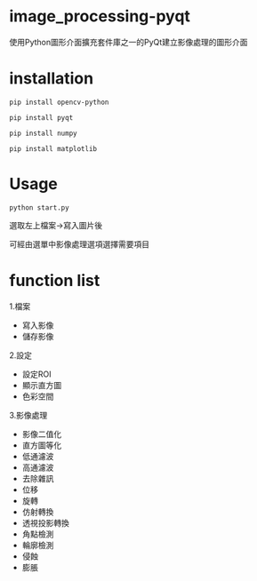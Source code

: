 # image_processing-pyqt
使用Python圖形介面擴充套件庫之一的PyQt建立影像處理的圖形介面
# installation
```
pip install opencv-python
```
```
pip install pyqt
```
```
pip install numpy
```
```
pip install matplotlib
```
# Usage
```
python start.py
```
選取左上檔案->寫入圖片後

可經由選單中影像處理選項選擇需要項目

# function list
1.檔案
  + 寫入影像   
  + 儲存影像
 
2.設定
  + 設定ROI
  + 顯示直方圖
  + 色彩空間
  
3.影像處理
  + 影像二值化
  + 直方圖等化
  + 低通濾波
  + 高通濾波
  + 去除雜訊
  + 位移
  + 旋轉
  + 仿射轉換
  + 透視投影轉換
  + 角點檢測
  + 輪廓檢測
  + 侵蝕
  + 膨脹
